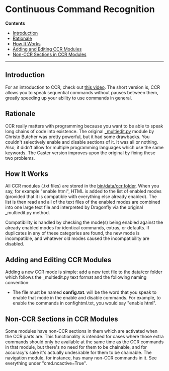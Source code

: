 # Continuous Command Recognition

**Contents**

* [Introduction](#introduction)
* [Rationale](#rationale)
* [How It Works](#how-it-works)
* [Adding and Editing CCR Modules](#adding-and-editing-ccr-modes)
* [Non-CCR Sections in CCR Modules](#non-ccr-sections-in-ccr-modules)

***
## Introduction
For an introduction to CCR, check out [this video](http://www.youtube.com/watch?v=g3c5H7sAbBQ). The short version is, CCR allows you to speak sequential commands without pauses between them, greatly speeding up your ability to use commands in general.

## Rationale
CCR really matters with programming because you want to be able to speak long chains of code into existence. The original [_multiedit.py](https://code.google.com/p/dragonfly-modules/source/browse/trunk/command-modules/_multiedit.py) module by Christo Butcher was pretty powerful, but it had some drawbacks. You couldn't selectively enable and disable sections of it. It was all or nothing. Also, it didn't allow for multiple programming languages which use the same keywords. The Caster version improves upon the original by fixing these two problems.

## How It Works
All CCR modules (.txt files) are stored in the [bin/data/ccr folder](https://github.com/synkarius/caster/tree/master/caster/bin/data/ccr). When you say, for example "enable html", HTML is added to the list of enabled modes (provided that it is compatible with everything else already enabled). The list is then read and all of the text files of the enabled modes are combined into one large text file and interpreted by Dragonfly via the original _multiedit.py method.

Compatibility is handled by checking the mode(s) being enabled against the already enabled modes for identical commands, extras, or defaults. If duplicates in any of these categories are found, the new mode is incompatible, and whatever old modes caused the incompatibility are disabled.

## Adding and Editing CCR Modules
Adding a new CCR mode is simple: add a new text file to the data/ccr folder which follows the _multiedit.py text format and the following naming convention:
* The file must be named **config<something>.txt**. <something> will be the word that you speak to enable that mode in the enable and disable commands. For example, to enable the commands in confightml.txt, you would say "enable html".

## Non-CCR Sections in CCR Modules
Some modules have non-CCR sections in them which are activated when the CCR parts are. This functionality is intended for cases where those extra commands should only be available at the same time as the CCR commands in that module, but there's no need for them to be chainable, and for accuracy's sake it's actually undesirable for them to be chainable. The navigation module, for instance, has many non-CCR commands in it. See everything under "cmd.ncactive=True".